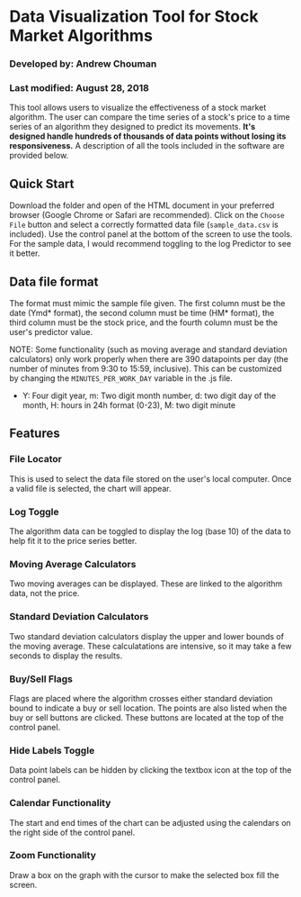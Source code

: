 # Data Visualization Tool for Stock Market Algorithms
### Developed by: Andrew Chouman
### Last modified: August 28, 2018

This tool allows users to visualize the effectiveness of a stock market algorithm. The user can compare the time series of a stock's price to a time series of an algorithm they designed to predict its movements. **It's designed handle hundreds of thousands of data points without losing its responsiveness.** A description of all the tools included in the software are provided below.

## Quick Start
Download the folder and open of the HTML document in your preferred browser (Google Chrome or Safari are recommended). Click on the `Choose File` button and select a correctly formatted data file (`sample_data.csv` is included). Use the control panel at the bottom of the screen to use the tools. For the sample data, I would recommend toggling to the log Predictor to see it better.

## Data file format
The format must mimic the sample file given. The first column must be the date (Ymd* format), the second column must be time (HM* format), the third column must be the stock price, and the fourth column must be the user's predictor value.

NOTE: Some functionality (such as moving average and standard deviation calculators) only work properly when there are 390 datapoints per day (the number of minutes from 9:30 to 15:59, inclusive). This can be customized by changing the `MINUTES_PER_WORK_DAY` variable in the .js file.

* Y: Four digit year, m: Two digit month number, d: two digit day of the month, H: hours in 24h format (0-23), M: two digit minute

## Features
### File Locator
This is used to select the data file stored on the user's local computer. Once a valid file is selected, the chart will appear.

### Log Toggle
The algorithm data can be toggled to display the log (base 10) of the data to help fit it to the price series better.

### Moving Average Calculators
Two moving averages can be displayed. These are linked to the algorithm data, not the price.

### Standard Deviation Calculators
Two standard deviation calculators display the upper and lower bounds of the moving average. These calculatations are intensive, so it may take a few seconds to display the results.

### Buy/Sell Flags
Flags are placed where the algorithm crosses either standard deviation bound to indicate a buy or sell location. The points are also listed when the buy or sell buttons are clicked. These buttons are located at the top of the control panel.

### Hide Labels Toggle
Data point labels can be hidden by clicking the textbox icon at the top of the control panel.

### Calendar Functionality
The start and end times of the chart can be adjusted using the calendars on the right side of the control panel.

### Zoom Functionality
Draw a box on the graph with the cursor to make the selected box fill the screen.
